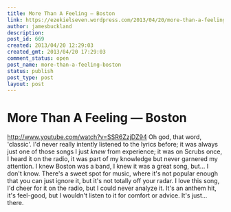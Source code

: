 ```yaml
---
title: More Than A Feeling — Boston
link: https://ezekielseven.wordpress.com/2013/04/20/more-than-a-feeling-boston/
author: jamesbuckland
description: 
post_id: 669
created: 2013/04/20 12:29:03
created_gmt: 2013/04/20 17:29:03
comment_status: open
post_name: more-than-a-feeling-boston
status: publish
post_type: post
layout: post
---
```


# More Than A Feeling — Boston

http://www.youtube.com/watch?v=SSR6ZzjDZ94 Oh god, that word, 'classic'. I'd never really intently listened to the lyrics before; it was always just one of those songs I just _knew_ from experience; it was on Scrubs once, I heard it on the radio, it was part of my knowledge but never garnered my attention. I knew Boston was a band, I knew it was a great song, but... I don't know. There's a sweet spot for music, where it's not popular enough that you can just ignore it, but it's not totally off your radar. I love this song, I'd cheer for it on the radio, but I could never analyze it. It's an anthem hit, it's feel-good, but I wouldn't listen to it for comfort or advice. It's just... there.